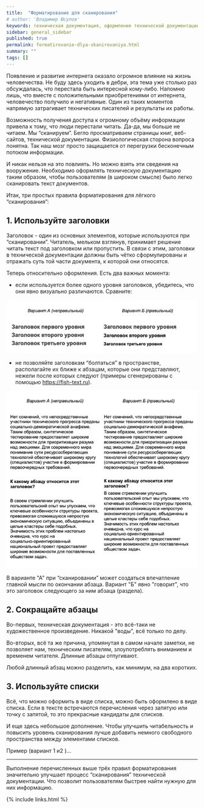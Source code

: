 ```yaml
---
title:  "Форматирование для сканирования"
# author: 'Владимир Юсупов'
keywords: техническая документация, оформление технической документации, форматирование заголовков технической документации, техписатель, технический писатель москва, заметки техписателя
sidebar: general_sidebar
published: true
permalink: formatirovanie-dlya-skanirovaniya.html
summary: ""
tags: []
---
```


Появление и развитие интернета оказало огромное влияние на жизнь человечества. Не буду здесь уходить в дебри, эта тема уже столько раз обсуждалась, что перестала быть интересной кому-либо. Напомню лишь, что вместе с положительными приобретениями от интернета, человечество получило и негативные. Один из таких моментов напрямую затрагивает технических писателей и результаты их работы.

Возможность получения доступа к огромному объёму информации привела к тому, что люди перестали читать. Да-да, мы больше не читаем. Мы “сканируем”. Бегло просматриваем страницы книг, веб-сайтов, технической документации. Физиологическая сторона вопроса понятна. Так наш мозг просто защищается от перегрузки бесконечным потоком информации. 

И никак нельзя на это повлиять. Но можно взять эти сведения на вооружение. Необходимо оформлять техническую документацию таким образом, чтобы пользователям (в широком смысле) было легко сканировать текст документов.

Итак, три простых правила форматирования для лёгкого “сканирования”:

## 1. Используйте заголовки
	
Заголовок - один из основных элементов, которые используются при “сканировании”. Читатель,  мельком взглянув, принимает решение читать текст под заголовком или пропустить. В связи с этим, заголовки в технической документации должны быть чётко сформулированы и отражать суть той части документа, к которой они относятся.

Теперь относительно оформления. Есть два важных момента:

- если используется более одного уровня заголовков, убедитесь, что они явно визуально различаются. Сравните:

<p><img src="images/zagolovki_01.png" alt="Оформление заголовков разных уровней" /></p>

- не позволяйте заголовкам “болтаться” в пространстве, располагайте их ближе к абзацам, которые они представляют, нежели после которых следуют (примеры сгенерированы с помощью  https://fish-text.ru).

<p><img src="images/zagolovki_02.png" alt="Расположение заголовка ближе к абзацу" /></p>

В варианте "А" при “сканировании” может создаться впечатление главной мысли по окончании абзаца. Вариант "Б" явно "говорит", что это заголовок следующего за ним абзаца (раздела).

## 2. Сокращайте абзацы

Во-первых, техническая документация - это всё-таки не художественное произведение. Никакой "воды", всё только по делу. 

Во-вторых, всё та же причина, упомянутая в самом начале заметки, не позволяет нам, техническим писателям, злоупотреблять вниманием и временем читателя. Длинные абзацы отпугивают.

Любой длинный абзац можно разделить, как минимум, на два коротких.

## 3. Используйте списки

Всё, что можно оформить в виде списка, можно быть оформлено в виде списка. Если в тексте встречаются перечисления через запятую или точку с запятой, то это прекрасные кандидаты для списков.

И еще здесь небольшое дополнение. Чтобы улучшить читабельность и повысить уровень сканирования лучше добавить немного свободного пространства между элементами списков.

Пример (вариант 1 и2 )…


***

Выполнение перечисленных выше трёх правил форматирования значительно улучшает процесс “сканирования” технической документации. Что позволит пользователям быстрее найти нужную для них информацию.

{% include links.html %}

